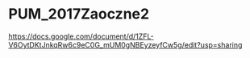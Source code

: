 # PUM_2017Zaoczne2

https://docs.google.com/document/d/1ZFL-V6OytDKtJnkqRw6c9eC0G_mUM0gNBEyzeyfCw5g/edit?usp=sharing

